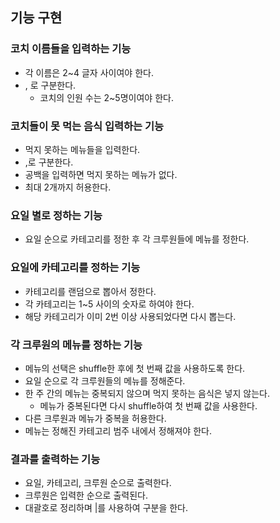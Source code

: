 ## 기능 구현

### 코치 이름들을 입력하는 기능

- 각 이름은 2~4 글자 사이여야 한다.
- , 로 구분한다.
  - 코치의 인원 수는 2~5명이여야 한다.

### 코치들이 못 먹는 음식 입력하는 기능

- 먹지 못하는 메뉴들을 입력한다.
- ,로 구분한다.
- 공백을 입력하면 먹지 못하는 메뉴가 없다.
- 최대 2개까지 허용한다.

### 요일 별로 정하는 기능

- 요일 순으로 카테고리를 정한 후 각 크루원들에 메뉴를 정한다.

### 요일에 카테고리를 정하는 기능

- 카테고리를 랜덤으로 뽑아서 정한다.
- 각 카테고리는 1~5 사이의 숫자로 하여야 한다.
- 해당 카테고리가 이미 2번 이상 사용되었다면 다시 뽑는다.

### 각 크루원의 메뉴를 정하는 기능

- 메뉴의 선택은 shuffle한 후에 첫 번째 값을 사용하도록 한다.
- 요일 순으로 각 크루원들의 메뉴를 정해준다.
- 한 주 간의 메뉴는 중복되지 않으며 먹지 못하는 음식은 넣지 않는다.
  - 메뉴가 중복된다면 다시 shuffle하여 첫 번째 값을 사용한다.
- 다른 크루원과 메뉴가 중복을 허용한다.
- 메뉴는 정해진 카테고리 범주 내에서 정해져야 한다.

### 결과를 출력하는 기능

- 요일, 카테고리, 크루원 순으로 출력한다.
- 크루원은 입력한 순으로 출력된다.
- 대괄호로 정리하며 |를 사용하여 구분을 한다.